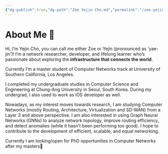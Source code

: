 ```yaml
---
{"dg-publish":true,"dg-path":"Zoe Yejin Cho.md","permalink":"/zoe-yejin-cho/","tags":["gardenEntry"]}
---
```



# About Me 🌟

Hi, I’m Yejin Cho, you can call me either Zoe or Yejin (pronounced as 'yae-jin')! 
I’m a network researcher, developer, and lifelong learner who’s passionate about exploring the **infrastructure that connects the world**. 

Currently I’m a master student of Computer Networks track at University of Southern California, Los Angeles.  
  
I completed my undergraduate studies in Computer Science and Engineering at Chung-Ang University in Seoul, South Korea. During my undergrad, I also used to work as iOS developer as well.  
  
Nowadays, as my interest moves towards research, I am studying Computer Networks (mostly Routing, Architecture, Virtualization and SD-WAN) from a Layer 3 and above perspective. I am also interested in using Graph Neural Networks (GNNs) to analyze network topology, improve routing efficiency, and detect anomalies (while it hasn't been performing too good). I hope to contribute to the development of efficient, scalable, and equal networking.  
  
Currently I am looking/open for PhD opportunities in Computer Networks after my masters🙂

